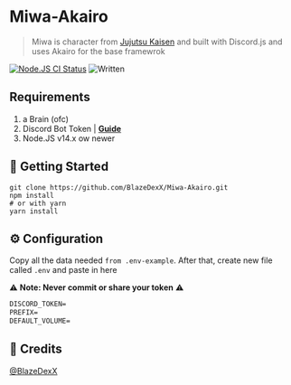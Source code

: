 # Miwa-Akairo
> Miwa is character from [Jujutsu Kaisen](https://jujutsu-kaisen.fandom.com/wiki/Kasumi_Miwa) and built with Discord.js and uses Akairo for the base framewrok


<a href="https://github.com/BlazeDexX/Miwa-Akairo/blob/main/package.json"><img src="https://img.shields.io/github/package-json/v/KagChi/Kaguya" alt="Node.JS CI Status" /></a>
![Written](https://camo.githubusercontent.com/a3544e8c62ffc6f9b9dfbbfe7e280b9d22db60ad526dee467542e88b020ad6f3/68747470733a2f2f62616467656e2e6e65742f62616467652f69636f6e2f747970657363726970743f69636f6e3d74797065736372697074266c6162656c)

## Requirements

1. a Brain (ofc)
2. Discord Bot Token | **[Guide](https://discordjs.guide/preparations/setting-up-a-bot-application.html#creating-your-bot)**
3. Node.JS v14.x ow newer

## 🚀 Getting Started
```
git clone https://github.com/BlazeDexX/Miwa-Akairo.git
npm install
# or with yarn
yarn install
```

## ⚙️ Configuration
Copy all the data needed `from .env-example`. After that, create new file called `.env` and paste in here

⚠️ **Note: Never commit or share your token** ⚠️

```md
DISCORD_TOKEN=
PREFIX=
DEFAULT_VOLUME=
```

## 📝 Credits
[@BlazeDexX](https://github.com/BlazeDexX)
